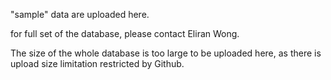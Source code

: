"sample" data are uploaded here.

for full set of the database, please contact Eliran Wong.

The size of the whole database is too large to be uploaded here, as there is upload size limitation restricted by Github.
